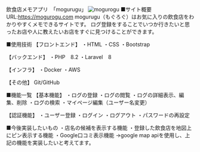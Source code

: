 飲食店メモアプリ　「mogurugu」
![mogurogu](https://github.com/RiyaIwami/portfolio/assets/150124532/7e17c560-5ce3-494b-8fb7-7dff60b723b4)
■サイト概要
URL:https://mogurogu.com
mogurugu（もぐろぐ）はお気に入りの飲食店をわかりやすくメモできるサイトです。
ログ登録をすることでいつか行きたいと思ったお店や人に教えたいお店をすぐに見つけることができます。

■使用技術
【フロントエンド】
・HTML
・CSS
・Bootstrap

【バックエンド】
・PHP　8.2
・Laravel　8

【インフラ】
・Docker
・AWS

【その他】
Git/GitHub

■機能一覧
【基本機能】
・ログの登録
・ログの閲覧
・ログの詳細表示、編集、削除
・ログの検索
・マイページ編集（ユーザー名変更）

【認証機能】
・ユーザー登録
・ログイン
・ログアウト
・パスワードの再設定


■今後実装したいもの
・店名の候補を表示する機能
・登録した飲食店を地図上にピン表示する機能
・Google口コミ表示機能
->google map apiを使用し、上記の機能を実装したいと考えてます。
